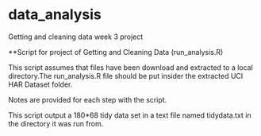 data_analysis
==============

Getting and cleaning data week 3 project




**Script for project of Getting and Cleaning Data (run_analysis.R)

This script assumes that files have been download and extracted to a local directory.The run_analysis.R file should be put insider the extracted UCI HAR Dataset folder.

Notes are provided for each step with the script. 

This script output a  180*68 tidy data set in a text file named tidydata.txt in the directory it was run from.
